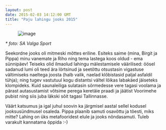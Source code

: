 ```yaml
---
layout: post
date: 2015-02-03 14:12:00 GMT
title: "Paju lahingu jooks 2015"
---
```

<figure class="" data-orig-height="537" data-orig-width="465" data-orig-src="https://31.media.tumblr.com/917dd651f9ad0ea922e6b4ac6cbb2495/tumblr_inline_nj76oqhkhO1qjcjk2.jpg"><img src="https://66.media.tumblr.com/917dd651f9ad0ea922e6b4ac6cbb2495/tumblr_inline_pk82rx6abC1qjcjk2_540.jpg" alt="image" data-orig-height="537" data-orig-width="465" data-orig-src="https://31.media.tumblr.com/917dd651f9ad0ea922e6b4ac6cbb2495/tumblr_inline_nj76oqhkhO1qjcjk2.jpg"></figure><p><i>* foto: SA Valga Sport</i></p><p>Seekordne jooks oli mitmeski m&otilde;ttes eriline. Esiteks saime (mina, Birgit ja Pippa) minu vanemate ja Riho ning tema lastega koos oldud - ema s&uuml;nnip&auml;ev! Teiseks olid ilmaolud lahingu m&auml;lestamisele v&auml;&auml;rilised: &ouml;&ouml;sel sadanud lumi oli teed &auml;ra l&ouml;rtsinud ja seet&otilde;ttu otsustasin vigastuse v&auml;ltimiseks naeltega joosta (halb valik, naelad kl&otilde;bistasid paljal asfaldil t&uuml;hja); ning tugev vastutuul kogu distantsi v&auml;ltel l&otilde;ikas labak&auml;ed j&auml;iseteks klompideks. Kuid saunaleiliga sulatasin s&otilde;rmedesse vere tagasi voolama ja p&auml;rast autasustamist v&otilde;tsime perega keret&auml;ie praadi ja j&auml;&auml;tist Voorimehe pubist ning siis juba l&auml;kski s&otilde;it tagasi Tallinnasse. &nbsp;</p><p>V&auml;&auml;rt katsumus ja igal juhul soovin ka j&auml;rgmisel aastal sellel kodusel jooksus&uuml;ndmusel osaleda. Pippa plaanib samuti osav&otilde;ttu ja t&otilde;esti, miks mitte? Lahing on &uuml;ks metafooridest elule ja jooks n&otilde;ndasamuti. Tuleb varakult kannatama &otilde;ppida :-)<br></p>